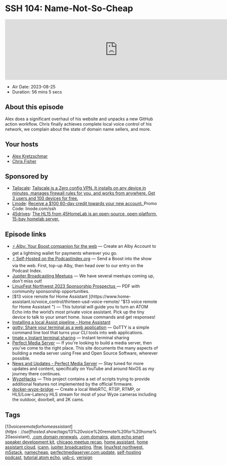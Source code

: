 # SSH 104: Name-Not-So-Cheap

<iframe src="https://player.fireside.fm/v2/dUlrHQih+fGmU2Gnf?theme=dark" width="740" height="200" frameborder="0" scrolling="no"></iframe>

* Air Date: 2023-08-25
* Duration: 56 mins 5 secs

## About this episode

Alex does a significant overhaul of his website and unpacks a new GitHub action workflow. Chris finally achieves complete local voice control of his network, we complain about the state of domain name sellers, and more.

## Your hosts
* [Alex Kretzschmar](https://selfhosted.show/hosts/alexktz)
* [Chris Fisher](https://selfhosted.show/hosts/chrislas)

## Sponsored by

  * [Tailscale](http://tailscale.com/selfhosted): [Tailscale is a Zero config VPN. It installs on any device in minutes, manages firewall rules for you, and works from anywhere. Get 3 users and 100 devices for free. ](http://tailscale.com/selfhosted)
  * [Linode](https://linode.com/ssh): [Receive a $100 60-day credit towards your new account. ](https://linode.com/ssh) Promo Code: linode.com/ssh
  * [45drives](https://45homelab.com): [ The HL15 from 45HomeLab is an open-source, open-platform, 15-bay homelab server. ](https://45homelab.com)



## Episode links

  * [⚡ Alby: Your Boost companion for the web](https://getalby.com/ "⚡ Alby: Your Boost companion for the web") — Create an Alby Account to get a lightning wallet for payments wherever you go. 
  * [⚡ Self-Hosted on the Podcastindex.org](https://podcastindex.org/podcast/830124 "⚡ Self-Hosted on the Podcastindex.org") — Send a Boost into the show via the web. First, top-up Alby, then head over to our entry on the Podcast Index.
  * [Jupiter Broadcasting Meetups](https://www.meetup.com/jupiterbroadcasting/ "Jupiter Broadcasting Meetups") — We have several meetups coming up, don't miss out!
  * [LinuxFest Northwest 2023 Sponsorship Prospectus ](https://lfnw.org/linuxfest-northwest-2023-sponsorship-prospectus.pdf "LinuxFest Northwest 2023 Sponsorship Prospectus ") — PDF with community sponsorship opportunities. 
  * [$13 voice remote for Home Assistant ](https://www.home-assistant.io/voice_control/thirteen-usd-voice-remote/ "$13 voice remote for Home Assistant ") — This tutorial will guide you to turn an ATOM Echo into the world’s most private voice assistant. Pick up the tiny device to talk to your smart home. Issue commands and get responses!
  * [Installing a local Assist pipeline - Home Assistant](https://www.home-assistant.io/voice_control/voice_remote_local_assistant "Installing a local Assist pipeline - Home Assistant")
  * [gotty: Share your terminal as a web application](https://github.com/yudai/gotty "gotty: Share your terminal as a web application") — GoTTY is a simple command line tool that turns your CLI tools into web applications.
  * [tmate • Instant terminal sharing](https://tmate.io/ "tmate • Instant terminal sharing") — Instant terminal sharing
  * [Perfect Media Server](https://perfectmediaserver.com/ "Perfect Media Server") — If you're looking to build a media server, then you've come to the right place. This site documents the many aspects of building a media server using Free and Open Source Software, wherever possible.
  * [News and Updates - Perfect Media Server](https://perfectmediaserver.com/blog/#news-and-updates "News and Updates - Perfect Media Server") — Stay tuned for more updates and content, specifically on YouTube and around NixOS as my journey there continues.
  * [WyzeHacks](https://github.com/HclX/WyzeHacks "WyzeHacks") — This project contains a set of scripts trying to provide additional features not implemented by the official firmware. 
  * [docker-wyze-bridge](https://github.com/mrlt8/docker-wyze-bridge "docker-wyze-bridge") — Create a local WebRTC, RTSP, RTMP, or HLS/Low-Latency HLS stream for most of your Wyze cameras including the outdoor, doorbell, and 2K cams.



## Tags

[$13 voice remote for home assistant](https://selfhosted.show/tags/$13%20voice%20remote%20for%20home%20assistant), [.com domain renewals](https://selfhosted.show/tags/.com%20domain%20renewals), [.com domains](https://selfhosted.show/tags/.com%20domains), [atom echo smart speaker development kit](https://selfhosted.show/tags/atom%20echo%20smart%20speaker%20development%20kit), [chicago meetup recap](https://selfhosted.show/tags/chicago%20meetup%20recap), [home assistant](https://selfhosted.show/tags/home%20assistant), [home assistant cloud](https://selfhosted.show/tags/home%20assistant%20cloud), [icann](https://selfhosted.show/tags/icann), [jupiter broadcasting](https://selfhosted.show/tags/jupiter%20broadcasting), [lfnw](https://selfhosted.show/tags/lfnw), [linuxfest northwest](https://selfhosted.show/tags/linuxfest%20northwest), [m5stack](https://selfhosted.show/tags/m5stack), [namecheap](https://selfhosted.show/tags/namecheap), [perfectmediaserver.com update](https://selfhosted.show/tags/perfectmediaserver.com%20update), [self-hosting podcast](https://selfhosted.show/tags/self-hosting%20podcast), [tutorial atom echo](https://selfhosted.show/tags/tutorial%20atom%20echo), [usb-c](https://selfhosted.show/tags/usb-c), [verisign](https://selfhosted.show/tags/verisign)